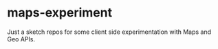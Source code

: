 
# maps-experiment

Just a sketch repos for some client side experimentation with Maps and Geo APIs.

